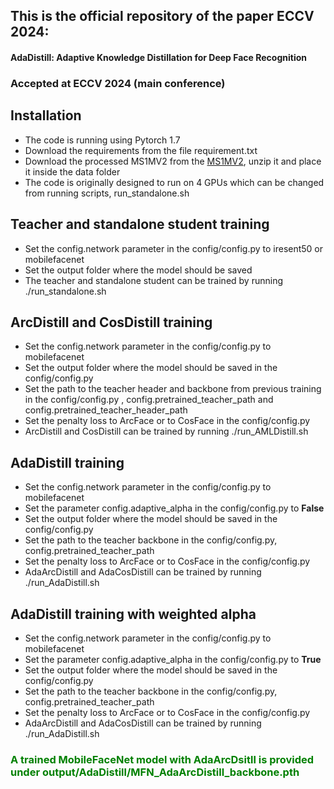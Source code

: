 ## This is the official repository of the paper ECCV 2024:
#### AdaDistill: Adaptive Knowledge Distillation for Deep Face Recognition

### Accepted at ECCV 2024 (main conference)

## Installation
- The code is running using Pytorch 1.7
- Download the requirements from the file requirement.txt
- Download the processed MS1MV2 from the [MS1MV2](https://github.com/deepinsight/insightface/tree/master/recognition/_datasets_), unzip it and place it inside the data folder
- The code is originally designed to run on 4 GPUs which can be changed from running scripts, run_standalone.sh 

## Teacher and standalone student training
- Set the config.network parameter in the config/config.py to iresent50 or mobilefacenet
- Set the output folder where the model should be saved
- The teacher and standalone student can be trained by running ./run_standalone.sh

## ArcDistill and CosDistill training
- Set the config.network parameter in the config/config.py to mobilefacenet
- Set the output folder where the model should be saved in the config/config.py 
- Set the path to the teacher header and backbone from previous training in the config/config.py , config.pretrained_teacher_path  and config.pretrained_teacher_header_path 
- Set the penalty loss to ArcFace or to CosFace in the config/config.py 
- ArcDistill and CosDistill can be trained by running ./run_AMLDistill.sh


## AdaDistill training
- Set the config.network parameter in the config/config.py to mobilefacenet
- Set the parameter config.adaptive_alpha in the config/config.py to **False**
- Set the output folder where the model should be saved in the config/config.py 
- Set the path to the teacher backbone in the config/config.py, config.pretrained_teacher_path
- Set the penalty loss to ArcFace or to CosFace in the config/config.py
- AdaArcDistill and AdaCosDistill can be trained by running ./run_AdaDistill.sh


## AdaDistill training with weighted alpha
- Set the config.network parameter in the config/config.py to mobilefacenet
- Set the parameter config.adaptive_alpha in the config/config.py to **True**
- Set the output folder where the model should be saved in the config/config.py 
- Set the path to the teacher backbone in the config/config.py, config.pretrained_teacher_path
- Set the penalty loss to ArcFace or to CosFace in the config/config.py
- AdaArcDistill and AdaCosDistill can be trained by running ./run_AdaDistill.sh


### <font color="green">A trained MobileFaceNet model with AdaArcDsitll is provided under output/AdaDistill/MFN_AdaArcDistill_backbone.pth</font>
